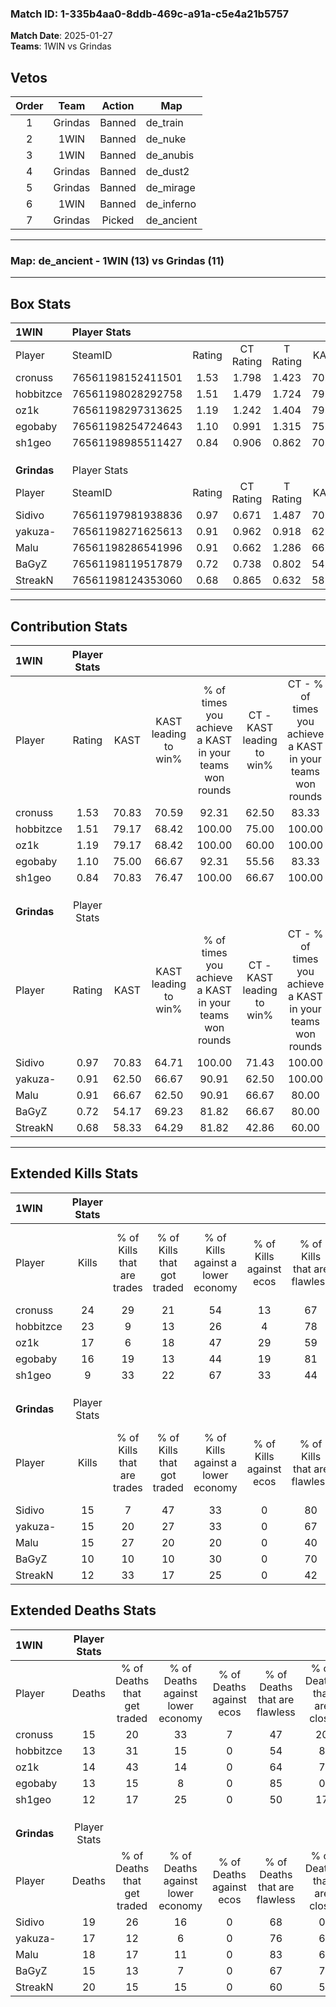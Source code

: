 ### Match ID: 1-335b4aa0-8ddb-469c-a91a-c5e4a21b5757  
**Match Date**: 2025-01-27  
**Teams**: 1WIN vs Grindas  

## Vetos  

| Order | Team | Action | Map |
| :---: | :--: | :----: | --- |
| 1 | Grindas | Banned | de_train |
| 2 | 1WIN | Banned | de_nuke |
| 3 | 1WIN | Banned | de_anubis |
| 4 | Grindas | Banned | de_dust2 |
| 5 | Grindas | Banned | de_mirage |
| 6 | 1WIN | Banned | de_inferno |
| 7 | Grindas | Picked | de_ancient |

---  

### **Map**: de_ancient - 1WIN (13) vs Grindas (11)  
---  

## Box Stats  

| **1WIN**    | Player Stats      |        |           |          |       |       |       |         |        |      |     |
| :- | :- | :-: | :-: | :-: | :-: | :-: | :-: | :-: | :-: | :-: | :-: |
| Player      | SteamID           | Rating | CT Rating | T Rating | KAST  |  ADR  | Kills | Assists | Deaths | K/D  | HS% |
| cronuss     | 76561198152411501 |  1.53  |   1.798   |  1.423   | 70.83 | 119.3 |  24   |   10    |   15   | 1.60 | 70  |
| hobbitzce   | 76561198028292758 |  1.51  |   1.479   |  1.724   | 79.17 | 100.2 |  23   |    2    |   13   | 1.77 | 39  |
| oz1k        | 76561198297313625 |  1.19  |   1.242   |  1.404   | 79.17 | 69.8  |  17   |    6    |   14   | 1.21 | 52  |
| egobaby     | 76561198254724643 |  1.10  |   0.991   |  1.315   | 75.00 | 59.7  |  16   |    4    |   13   | 1.23 | 25  |
| sh1geo      | 76561198985511427 |  0.84  |   0.906   |  0.862   | 70.83 | 54.5  |   9   |    7    |   12   | 0.75 | 33  |
|             |                   |        |           |          |       |       |       |         |        |      |     |
|             |                   |        |           |          |       |       |       |         |        |      |     |
|             |                   |        |           |          |       |       |       |         |        |      |     |
| **Grindas** | Player Stats      |        |           |          |       |       |       |         |        |      |     |
| Player      | SteamID           | Rating | CT Rating | T Rating | KAST  |  ADR  | Kills | Assists | Deaths | K/D  | HS% |
| Sidivo      | 76561197981938836 |  0.97  |   0.671   |  1.487   | 70.83 | 78.3  |  15   |    5    |   19   | 0.79 | 46  |
| yakuza-     | 76561198271625613 |  0.91  |   0.962   |  0.918   | 62.50 | 66.6  |  15   |    3    |   17   | 0.88 | 60  |
| Malu        | 76561198286541996 |  0.91  |   0.662   |  1.286   | 66.67 | 67.6  |  15   |    2    |   18   | 0.83 | 60  |
| BaGyZ       | 76561198119517879 |  0.72  |   0.738   |  0.802   | 54.17 | 67.8  |  10   |    4    |   15   | 0.67 | 30  |
| StreakN     | 76561198124353060 |  0.68  |   0.865   |  0.632   | 58.33 | 56.8  |  12   |    6    |   20   | 0.60 | 41  |
---  

## Contribution Stats  

| **1WIN**    | Player Stats |       |                      |                                                        |                           |                                                             |                          |                                                            |
| :- | :-: | :-: | :-: | :-: | :-: | :-: | :-: | :-: |
| Player      |    Rating    | KAST  | KAST leading to win% | % of times you achieve a KAST in your teams won rounds | CT - KAST leading to win% | CT - % of times you achieve a KAST in your teams won rounds | T - KAST leading to win% | T - % of times you achieve a KAST in your teams won rounds |
| cronuss     |     1.53     | 70.83 |        70.59         |                         92.31                          |           62.50           |                            83.33                            |          77.78           |                           100.00                           |
| hobbitzce   |     1.51     | 79.17 |        68.42         |                         100.00                         |           75.00           |                           100.00                            |          63.64           |                           100.00                           |
| oz1k        |     1.19     | 79.17 |        68.42         |                         100.00                         |           60.00           |                           100.00                            |          77.78           |                           100.00                           |
| egobaby     |     1.10     | 75.00 |        66.67         |                         92.31                          |           55.56           |                            83.33                            |          77.78           |                           100.00                           |
| sh1geo      |     0.84     | 70.83 |        76.47         |                         100.00                         |           66.67           |                           100.00                            |          87.50           |                           100.00                           |
|             |              |       |                      |                                                        |                           |                                                             |                          |                                                            |
|             |              |       |                      |                                                        |                           |                                                             |                          |                                                            |
|             |              |       |                      |                                                        |                           |                                                             |                          |                                                            |
| **Grindas** | Player Stats |       |                      |                                                        |                           |                                                             |                          |                                                            |
| Player      |    Rating    | KAST  | KAST leading to win% | % of times you achieve a KAST in your teams won rounds | CT - KAST leading to win% | CT - % of times you achieve a KAST in your teams won rounds | T - KAST leading to win% | T - % of times you achieve a KAST in your teams won rounds |
| Sidivo      |     0.97     | 70.83 |        64.71         |                         100.00                         |           71.43           |                           100.00                            |          60.00           |                           100.00                           |
| yakuza-     |     0.91     | 62.50 |        66.67         |                         90.91                          |           62.50           |                           100.00                            |          71.43           |                           83.33                            |
| Malu        |     0.91     | 66.67 |        62.50         |                         90.91                          |           66.67           |                            80.00                            |          60.00           |                           100.00                           |
| BaGyZ       |     0.72     | 54.17 |        69.23         |                         81.82                          |           66.67           |                            80.00                            |          71.43           |                           83.33                            |
| StreakN     |     0.68     | 58.33 |        64.29         |                         81.82                          |           42.86           |                            60.00                            |          85.71           |                           100.00                           |
---  

## Extended Kills Stats  

| **1WIN**    | Player Stats |                            |                            |                                    |                         |                              |                                 |                                       |                    |           |
| :- | :-: | :-: | :-: | :-: | :-: | :-: | :-: | :-: | :-: | :-: |
| Player      |    Kills     | % of Kills that are trades | % of Kills that got traded | % of Kills against a lower economy | % of Kills against ecos | % of Kills that are flawless | % of Kills that are close duels | % of Kills that are assisted by flash | Pistol Round Kills | AWP Kills |
| cronuss     |      24      |             29             |             21             |                 54                 |           13            |              67              |                0                |                  17                   |         0          |     3     |
| hobbitzce   |      23      |             9              |             13             |                 26                 |            4            |              78              |                4                |                   4                   |         1          |     1     |
| oz1k        |      17      |             6              |             18             |                 47                 |           29            |              59              |                6                |                   0                   |         0          |     1     |
| egobaby     |      16      |             19             |             13             |                 44                 |           19            |              81              |                6                |                   0                   |         8          |     0     |
| sh1geo      |      9       |             33             |             22             |                 67                 |           33            |              44              |               11                |                   0                   |         1          |     0     |
|             |              |                            |                            |                                    |                         |                              |                                 |                                       |                    |           |
|             |              |                            |                            |                                    |                         |                              |                                 |                                       |                    |           |
|             |              |                            |                            |                                    |                         |                              |                                 |                                       |                    |           |
| **Grindas** | Player Stats |                            |                            |                                    |                         |                              |                                 |                                       |                    |           |
| Player      |    Kills     | % of Kills that are trades | % of Kills that got traded | % of Kills against a lower economy | % of Kills against ecos | % of Kills that are flawless | % of Kills that are close duels | % of Kills that are assisted by flash | Pistol Round Kills | AWP Kills |
| Sidivo      |      15      |             7              |             47             |                 33                 |            0            |              80              |                0                |                   0                   |         5          |     0     |
| yakuza-     |      15      |             20             |             27             |                 33                 |            0            |              67              |               13                |                   0                   |         0          |     2     |
| Malu        |      15      |             27             |             20             |                 20                 |            0            |              40              |                7                |                   0                   |         0          |     1     |
| BaGyZ       |      10      |             10             |             10             |                 30                 |            0            |              70              |               20                |                   0                   |         3          |     0     |
| StreakN     |      12      |             33             |             17             |                 25                 |            0            |              42              |               17                |                   0                   |         0          |     2     |
## Extended Deaths Stats  

| **1WIN**    | Player Stats |                             |                                   |                          |                               |                            |                           |               |
| :- | :-: | :-: | :-: | :-: | :-: | :-: | :-: | :-: |
| Player      |    Deaths    | % of Deaths that get traded | % of Deaths against lower economy | % of Deaths against ecos | % of Deaths that are flawless | % of Deaths that are close | % of Deaths while blinded | Deaths to AWP |
| cronuss     |      15      |             20              |                33                 |            7             |              47               |             20             |             0             |       1       |
| hobbitzce   |      13      |             31              |                15                 |            0             |              54               |             8              |             0             |       2       |
| oz1k        |      14      |             43              |                14                 |            0             |              64               |             7              |             0             |       2       |
| egobaby     |      13      |             15              |                 8                 |            0             |              85               |             0              |             0             |       2       |
| sh1geo      |      12      |             17              |                25                 |            0             |              50               |             17             |             0             |       1       |
|             |              |                             |                                   |                          |                               |                            |                           |               |
|             |              |                             |                                   |                          |                               |                            |                           |               |
|             |              |                             |                                   |                          |                               |                            |                           |               |
| **Grindas** | Player Stats |                             |                                   |                          |                               |                            |                           |               |
| Player      |    Deaths    | % of Deaths that get traded | % of Deaths against lower economy | % of Deaths against ecos | % of Deaths that are flawless | % of Deaths that are close | % of Deaths while blinded | Deaths to AWP |
| Sidivo      |      19      |             26              |                16                 |            0             |              68               |             0              |             5             |       0       |
| yakuza-     |      17      |             12              |                 6                 |            0             |              76               |             6              |             6             |       2       |
| Malu        |      18      |             17              |                11                 |            0             |              83               |             6              |            17             |       1       |
| BaGyZ       |      15      |             13              |                 7                 |            0             |              67               |             7              |             0             |       4       |
| StreakN     |      20      |             15              |                15                 |            0             |              60               |             5              |             0             |       3       |
